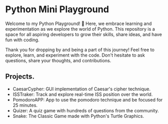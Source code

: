 # Python Mini Playground

Welcome to my Python Playground! 🐍 Here, we embrace learning and experimentation as we explore the world of Python. This repository is a space for all aspiring developers to grow their skills, share ideas, and have fun with coding.

Thank you for dropping by and being a part of this journey! Feel free to explore, learn, and experiment with the code. Don't hesitate to ask questions, share your thoughts, and contributions.

## Projects.
- CaesarCypher: GUI implementation of Caesar's cipher technique.
- ISSTraker: Track and explore real-time ISS position over the world.
- PomodoroAPP: App to use the pomodoro technique and be focused for 25 minutes.
- Quizer: A quiz game with hundreds of questions from the community.
- Snake: The Classic Game made with Python's Turtle Graphics.
